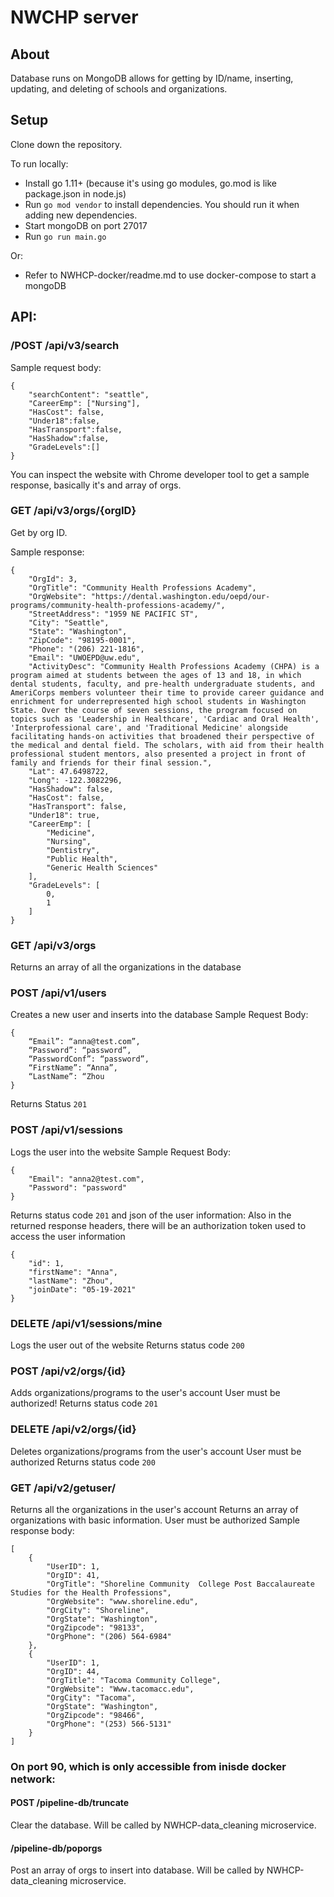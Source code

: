 # NWCHP server


## About
Database runs on MongoDB allows for getting by ID/name, inserting, updating, and deleting of schools and organizations.

## Setup
Clone down the repository. 

To run locally:
  - Install go 1.11+ (because it's using go modules, go.mod is like package.json in node.js)
  - Run ```go mod vendor``` to install dependencies. You should run it when adding new dependencies.
  - Start mongoDB on port 27017
  - Run ```go run main.go```

Or:
  - Refer to NWHCP-docker/readme.md to use docker-compose to start a mongoDB

## API:

### /POST /api/v3/search

Sample request body:
```
{
    "searchContent": "seattle",
    "CareerEmp": ["Nursing"],
    "HasCost": false,
    "Under18":false, 
    "HasTransport":false, 
    "HasShadow":false, 
    "GradeLevels":[]
}
```
You can inspect the website with Chrome developer tool to get a sample response, basically it's and array of orgs.

### GET /api/v3/orgs/{orgID}

Get by org ID.

Sample response:
```
{
    "OrgId": 3,
    "OrgTitle": "Community Health Professions Academy",
    "OrgWebsite": "https://dental.washington.edu/oepd/our-programs/community-health-professions-academy/",
    "StreetAddress": "1959 NE PACIFIC ST",
    "City": "Seattle",
    "State": "Washington",
    "ZipCode": "98195-0001",
    "Phone": "(206) 221-1816",
    "Email": "UWOEPD@uw.edu",
    "ActivityDesc": "Community Health Professions Academy (CHPA) is a program aimed at students between the ages of 13 and 18, in which dental students, faculty, and pre-health undergraduate students, and AmeriCorps members volunteer their time to provide career guidance and enrichment for underrepresented high school students in Washington State. Over the course of seven sessions, the program focused on topics such as 'Leadership in Healthcare', 'Cardiac and Oral Health', 'Interprofessional care', and 'Traditional Medicine' alongside facilitating hands-on activities that broadened their perspective of the medical and dental field. The scholars, with aid from their health professional student mentors, also presented a project in front of family and friends for their final session.",
    "Lat": 47.6498722,
    "Long": -122.3082296,
    "HasShadow": false,
    "HasCost": false,
    "HasTransport": false,
    "Under18": true,
    "CareerEmp": [
        "Medicine",
        "Nursing",
        "Dentistry",
        "Public Health",
        "Generic Health Sciences"
    ],
    "GradeLevels": [
        0,
        1
    ]
}
```

### GET /api/v3/orgs
Returns an array of all the organizations in the database

### POST /api/v1/users
Creates a new user and inserts into the database
Sample Request Body:

```
{
    “Email”: “anna@test.com”,
    “Password”: “password”,
    “PasswordConf”: “password”,
    “FirstName”: “Anna”,
    “LastName”: “Zhou
}
```

Returns Status `201` 

### POST /api/v1/sessions
Logs the user into the website
Sample Request Body:

```
{
    "Email": "anna2@test.com",
    "Password": "password"
}
```
Returns status code `201` and json of the user information:
Also in the returned response headers, there will be an authorization token used to access the user information
```
{
    "id": 1,
    "firstName": "Anna",
    "lastName": "Zhou",
    "joinDate": "05-19-2021"
}
```

### DELETE /api/v1/sessions/mine
Logs the user out of the website
Returns status code `200`


### POST /api/v2/orgs/{id}
Adds organizations/programs to the user's account
User must be authorized!
Returns status code `201`

### DELETE /api/v2/orgs/{id}
Deletes organizations/programs from the user's account
User must be authorized
Returns status code `200`

### GET /api/v2/getuser/
Returns all the organizations in the user's account
Returns an array of organizations with basic information.
User must be authorized
Sample response body:
```
[
    {
        "UserID": 1,
        "OrgID": 41,
        "OrgTitle": "Shoreline Community  College Post Baccalaureate Studies for the Health Professions",
        "OrgWebsite": "www.shoreline.edu",
        "OrgCity": "Shoreline",
        "OrgState": "Washington",
        "OrgZipcode": "98133",
        "OrgPhone": "(206) 564-6984"
    },
    {
        "UserID": 1,
        "OrgID": 44,
        "OrgTitle": "Tacoma Community College",
        "OrgWebsite": "Www.tacomacc.edu",
        "OrgCity": "Tacoma",
        "OrgState": "Washington",
        "OrgZipcode": "98466",
        "OrgPhone": "(253) 566-5131"
    }
]
```


### On port 90, which is only accessible from inisde docker network:

####  POST /pipeline-db/truncate

Clear the database. Will be called by NWHCP-data_cleaning microservice.

####   /pipeline-db/poporgs

Post an array of orgs to insert into database. Will be called by NWHCP-data_cleaning microservice.
